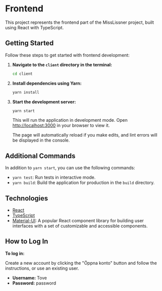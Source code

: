 # Frontend

This project represents the frontend part of the MissLissner project, built using React with TypeScript.

## Getting Started

Follow these steps to get started with frontend development:

1. **Navigate to the `client` directory in the terminal:**

   ```bash
   cd client
   ```

2. **Install dependencies using Yarn:**

   ```bash
   yarn install
   ```

3. **Start the development server:**

   ```bash
   yarn start
   ```

   This will run the application in development mode. Open [http://localhost:3000](http://localhost:3000) in your browser to view it.

   The page will automatically reload if you make edits, and lint errors will be displayed in the console.

## Additional Commands

In addition to `yarn start`, you can use the following commands:

- `yarn test`: Run tests in interactive mode.
- `yarn build`: Build the application for production in the `build` directory.

## Technologies

- [React](https://reactjs.org/)
- [TypeScript](https://www.typescriptlang.org/)
- [Material-UI](https://mui.com/): A popular React component library for building user interfaces with a set of customizable and accessible components.

## How to Log In

**To log in:**

Create a new account by clicking the "Öppna konto" button and follow the instructions, or use an existing user.

- **Username:** Tove
- **Password:** password
